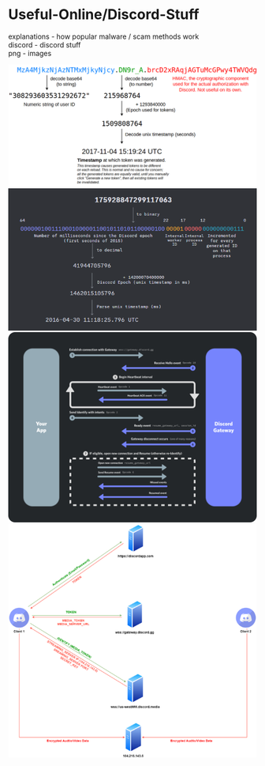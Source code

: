 # Useful-Online/Discord-Stuff

explanations - how popular malware / scam methods work<br>
discord - discord stuff<br>
png - images<br>

<p align="center">
  <img src="png/token_structure.png" alt="Token Structure" />
  <br/>
  <img src="png/snowflake_to_datetime.png" alt="Snowflake to Datetime" />
  <br/>
  <img src="png/gateway.png" alt="Gateway" />
  <br/>
  <img src="png/discord-iss.png" alt="Internal Server Structure" />
</p>
